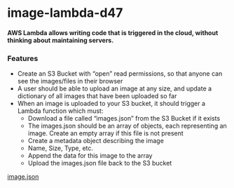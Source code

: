 # image-lambda-d47

#### AWS Lambda allows writing code that is triggered in the cloud, without thinking about maintaining servers. 


### Features

- Create an S3 Bucket with “open” read permissions, so that anyone can see the images/files in their browser
- A user should be able to upload an image at any size, and update a dictionary of all images that have been uploaded so far
- When an image is uploaded to your S3 bucket, it should trigger a Lambda function which must:
  - Download a file called “images.json” from the S3 Bucket if it exists
  - The images.json should be an array of objects, each representing an image. Create an empty array if this file is not present
  - Create a metadata object describing the image
  - Name, Size, Type, etc.
  - Append the data for this image to the array
  - Upload the images.json file back to the S3 bucket

[image.json](link:https://github.com/BeauHibbert/image-lambda/blob/main/images.json)
